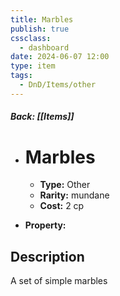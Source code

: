 ```yaml
---
title: Marbles
publish: true
cssclass:
  - dashboard
date: 2024-06-07 12:00
type: item
tags:
  - DnD/Items/other
---
```


##### Back: [[Items]]

- # Marbles

    - **Type:** Other
    - **Rarity:** mundane
    - **Cost:** 2 cp
- **Property:** 



## Description 

A set of simple marbles
